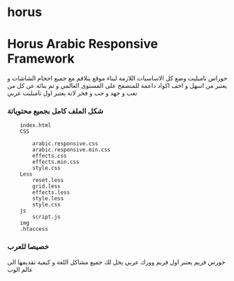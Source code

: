 horus
=====

<h1>Horus Arabic  Responsive Framework</h1>

حوراس تامبليت وضع كل الاساسيات اللازمة لبناء موقع يتلاقم مع جميع احجام الشاشات و يعتبر من اسهل و اخف اكواد داعمة للمتصفح على المستوى العالمي و تم بنائة عن كل من تعب و جهد و حب و فخر لانة يعتبر اول تامبليت عربي

<h3>شكل الملف كامل بجميع محتوياتة</h3>

	 	index.html
	 	CSS
	 		
 			arabic.responsive.css
 			arabic.responsive.min.css
 			effects.css
 			effects.min.css
 			style.css
	 	Less
	 		reset.less
	 		grid.less
	 		effects.less
	 		style.less
	 		style.css
	 	js
	 		script.js
	 	img
	 	.htaccess
				

<h3>خصيصا للعرب</h3>

حورس فريم يعتبر اول فريم وورك عربي يحل لك جميع مشاكل اللغة و كيفية تقديمها الى عالم الوب




